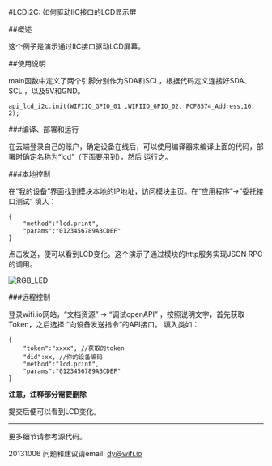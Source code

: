 ﻿#LCDI2C: 如何驱动IIC接口的LCD显示屏


##概述

这个例子是演示通过IIC接口驱动LCD屏幕。


##使用说明

main函数中定义了两个引脚分别作为SDA和SCL，根据代码定义连接好SDA、SCL ，以及5V和GND。

	api_lcd_i2c.init(WIFIIO_GPIO_01 ,WIFIIO_GPIO_02, PCF8574_Address,16, 2);

###编译、部署和运行

在云端登录自己的账户，确定设备在线后，可以使用编译器来编译上面的代码，部署时确定名称为“lcd”（下面要用到），然后 运行之。

###本地控制

在“我的设备”界面找到模块本地的IP地址，访问模块主页。在“应用程序”->“委托接口测试” 填入：

	{
		"method":"lcd.print",
		"params":"0123456789ABCDEF"
	}

点击发送，便可以看到LCD变化。这个演示了通过模块的http服务实现JSON RPC的调用。

![RGB_LED](../../addons_img/lcdi2c_web_test.jpg)

###远程控制

登录wifi.io网站，“文档资源” -> “调试openAPI”  ，按照说明文字，首先获取Token，之后选择 “向设备发送指令”的API接口。
填入类如：

	{
		"token":"xxxx", //获取的token
		"did":xx, //你的设备编码
		"method":"lcd.print",
		"params":"0123456789ABCDEF"
	}

**注意，注释部分需要删除**

提交后便可以看到LCD变化。


****

更多细节请参考源代码。

20131006
问题和建议请email: dy@wifi.io 

